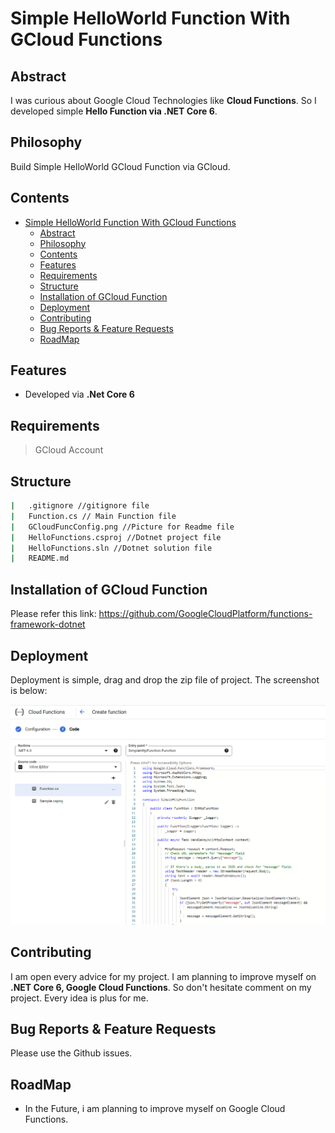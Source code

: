 # Simple HelloWorld Function With GCloud Functions

## Abstract

I was curious about Google Cloud Technologies like **Cloud Functions**. So I developed simple **Hello Function via .NET Core 6**.

## Philosophy

Build Simple HelloWorld GCloud Function via GCloud.

## Contents

- [Simple HelloWorld Function With GCloud Functions](#simple-helloworld-function-with-gcloud-functions)
  - [Abstract](#abstract)
  - [Philosophy](#philosophy)
  - [Contents](#contents)
  - [Features](#features)
  - [Requirements](#requirements)
  - [Structure](#structure)
  - [Installation of GCloud Function](#installation-of-gcloud-function)
  - [Deployment](#deployment)
  - [Contributing](#contributing)
  - [Bug Reports \& Feature Requests](#bug-reports--feature-requests)
  - [RoadMap](#roadmap)

## Features

- Developed via **.Net Core 6**

## Requirements

> GCloud Account

## Structure

```bash
|   .gitignore //gitignore file
|   Function.cs // Main Function file
|   GCloudFuncConfig.png //Picture for Readme file
|   HelloFunctions.csproj //Dotnet project file
|   HelloFunctions.sln //Dotnet solution file
|   README.md
```

## Installation of GCloud Function

Please refer this link: <https://github.com/GoogleCloudPlatform/functions-framework-dotnet>

## Deployment

Deployment is simple, drag and drop the zip file of project. The screenshot is below:

<img src="./GCloudFuncConfig.png" />

## Contributing

I am open every advice for my project. I am planning to improve myself on **.NET Core 6, Google Cloud Functions**. So don't hesitate comment on my project. Every idea is plus for me.

## Bug Reports & Feature Requests

Please use the Github issues.

## RoadMap

- In the Future, i am planning to improve myself on Google Cloud Functions.
